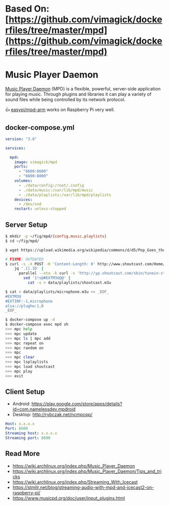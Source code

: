 # Based On: [https://github.com/vimagick/dockerfiles/tree/master/mpd](https://github.com/vimagick/dockerfiles/tree/master/mpd)

Music Player Daemon
===================

[Music Player Daemon][1] (MPD) is a flexible, powerful, server-side application
for playing music. Through plugins and libraries it can play a variety of sound
files while being controlled by its network protocol.

:+1: [easypi/mpd-arm][2] works on Raspberry Pi very well.

## docker-compose.yml

```yaml
version: "3.8"

services:

  mpd:
    image: vimagick/mpd
    ports:
      - "6600:6600"
      - "8800:8800"
    volumes:
      - ./data/config:/root/.config
      - ./data/music:/var/lib/mpd/music
      - ./data/playlists:/var/lib/mpd/playlists
    devices:
      - /dev/snd
    restart: unless-stopped
```

## Server Setup

```bash
$ mkdir -p ~/fig/mpd/{config,music,playlists}
$ cd ~/fig/mpd/

$ wget https://upload.wikimedia.org/wikipedia/commons/d/d5/Pop_Goes_the_Weasel.ogg -O data/music/test.ogg

# FIXME: OUTDATED
$ curl -s -X POST -H 'Content-Length: 0' http://www.shoutcast.com/Home/Top |
    jq '.[].ID' |
      parallel --eta -k curl -s 'http://yp.shoutcast.com/sbin/tunein-station.m3u?id={}' |
        sed '1!s@#EXTM3U@@' |
          cat -s > data/playlists/shoutcast.m3u

$ cat > data/playlists/microphone.m3u << _EOF_
#EXTM3U
#EXTINF:-1,microphone
alsa://plughw:1,0
_EOF_

$ docker-compose up -d
$ docker-compose exec mpd sh
>>> mpc help
>>> mpc update
>>> mpc ls | mpc add
>>> mpc repeat on
>>> mpc random on
>>> mpc
>>> mpc clear
>>> mpc lsplaylists
>>> mpc load shoutcast
>>> mpc play
>>> exit
```

## Client Setup

- Android: https://play.google.com/store/apps/details?id=com.namelessdev.mpdroid
- Desktop: http://rybczak.net/ncmpcpp/

```yaml
Host: x.x.x.x
Port: 6600
Streaming host: x.x.x.x
Streaming port: 8800
```

## Read More

- <https://wiki.archlinux.org/index.php/Music_Player_Daemon>
- <https://wiki.archlinux.org/index.php/Music_Player_Daemon/Tips_and_tricks>
- <https://wiki.archlinux.org/index.php/Streaming_With_Icecast>
- <https://stmllr.net/blog/streaming-audio-with-mpd-and-icecast2-on-raspberry-pi/>
- <https://www.musicpd.org/doc/user/input_plugins.html>

[1]: https://www.musicpd.org/
[2]: https://hub.docker.com/r/easypi/mpd-arm/
